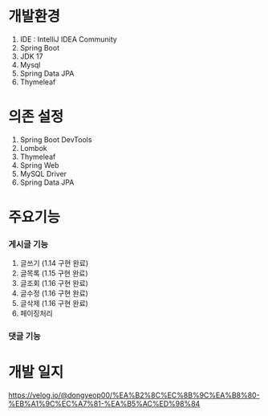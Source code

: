 # 개발환경
1. IDE : IntelliJ IDEA Community
2. Spring Boot
3. JDK 17
4. Mysql
5. Spring Data JPA
6. Thymeleaf

# 의존 설정
1. Spring Boot DevTools
2. Lombok
3. Thymeleaf
4. Spring Web
5. MySQL Driver
6. Spring Data JPA

# 주요기능
### 게시글 기능
1. 글쓰기 (1.14 구현 완료)
2. 글목록 (1.15 구현 완료)
3. 글조회 (1.16 구현 완료)
4. 글수정 (1.16 구현 완료)
5. 글삭제 (1.16 구현 완료)
6. 페이징처리

### 댓글 기능


# 개발 일지
https://velog.io/@dongyeop00/%EA%B2%8C%EC%8B%9C%EA%B8%80-%EB%A1%9C%EC%A7%81-%EA%B5%AC%ED%98%84